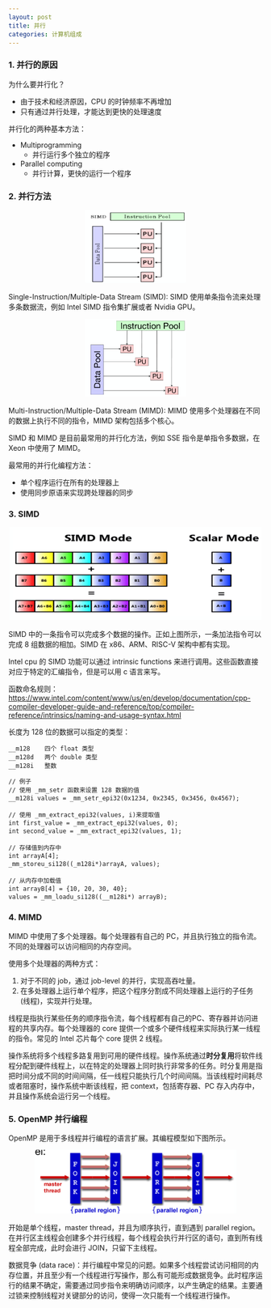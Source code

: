 ```yaml
---
layout: post
title: 并行
categories: 计算机组成
---
```


### 1. 并行的原因

为什么要并行化？
* 由于技术和经济原因，CPU 的时钟频率不再增加
* 只有通过并行处理，才能达到更快的处理速度

并行化的两种基本方法：
* Multiprogramming
    * 并行运行多个独立的程序
* Parallel computing
    * 并行计算，更快的运行一个程序

### 2. 并行方法

<div align=center>
<img 
src="/image/%E8%AE%A1%E7%AE%97%E6%9C%BA%E7%BB%84%E6%88%90/%E8%AE%A1%E7%AE%97%E6%9C%BA%E7%BB%84%E6%88%90-0003-1.png" 
width = "200" />
</div>

Single-Instruction/Multiple-Data Stream (SIMD):
SIMD 使用单条指令流来处理多条数据流，例如 Intel SIMD 指令集扩展或者 Nvidia GPU。

<div align=center>
<img 
src="/image/%E8%AE%A1%E7%AE%97%E6%9C%BA%E7%BB%84%E6%88%90/%E8%AE%A1%E7%AE%97%E6%9C%BA%E7%BB%84%E6%88%90-0003-2.png" 
width = "200" />
</div>

Multi-Instruction/Multiple-Data Stream (MIMD):
MIMD 使用多个处理器在不同的数据上执行不同的指令，MIMD 架构包括多个核心。


SIMD 和 MIMD 是目前最常用的并行化方法，例如 SSE 指令是单指令多数据，在 Xeon 中使用了 MIMD。

最常用的并行化编程方法：
* 单个程序运行在所有的处理器上
* 使用同步原语来实现跨处理器的同步

### 3. SIMD

<div align=center>
<img 
src="/image/%E8%AE%A1%E7%AE%97%E6%9C%BA%E7%BB%84%E6%88%90/%E8%AE%A1%E7%AE%97%E6%9C%BA%E7%BB%84%E6%88%90-0003-3.png" 
width = "500" />
</div>

SIMD 中的一条指令可以完成多个数据的操作。正如上图所示，一条加法指令可以完成 8 组数据的相加。SIMD 在 x86、ARM、RISC-V 架构中都有实现。

Intel cpu 的 SIMD 功能可以通过 intrinsic functions 来进行调用。这些函数直接对应于特定的汇编指令，但是可以用 c 语言来写。

函数命名规则：https://www.intel.com/content/www/us/en/develop/documentation/cpp-compiler-developer-guide-and-reference/top/compiler-reference/intrinsics/naming-and-usage-syntax.html

长度为 128 位的数据可以指定的类型：
~~~
__m128    四个 float 类型
__m128d   两个 double 类型
__m128i   整数
~~~

~~~
// 例子
// 使用 _mm_setr 函数来设置 128 数据的值
__m128i values = _mm_setr_epi32(0x1234, 0x2345, 0x3456, 0x4567);

// 使用 _mm_extract_epi32(values, i)来提取值
int first_value = _mm_extract_epi32(values, 0);
int second_value = _mm_extract_epi32(values, 1);

// 存储值到内存中
int arrayA[4];
_mm_storeu_si128((_m128i*)arrayA, values);

// 从内存中加载值
int arrayB[4] = {10, 20, 30, 40};
values = _mm_loadu_si128((__m128i*) arrayB);
~~~

### 4. MIMD

MIMD 中使用了多个处理器。每个处理器有自己的 PC，并且执行独立的指令流。不同的处理器可以访问相同的内存空间。

使用多个处理器的两种方式：
1. 对于不同的 job，通过 job-level 的并行，实现高吞吐量。
2. 在多处理器上运行单个程序，把这个程序分割成不同处理器上运行的子任务 (线程)，实现并行处理。

线程是指执行某些任务的顺序指令流，每个线程都有自己的PC、寄存器并访问进程的共享内存。每个处理器的 core 提供一个或多个硬件线程来实际执行某一线程的指令。常见的 Intel 芯片每个 core 提供 2 线程。

操作系统将多个线程多路复用到可用的硬件线程。操作系统通过**时分复用**将软件线程分配到硬件线程上，以在特定的处理器上同时执行非常多的任务。时分复用是指把时间分成不同的时间间隔，任一线程只能执行几个时间间隔。当该线程时间耗尽或者阻塞时，操作系统中断该线程，把 context，包括寄存器、PC 存入内存中，并且操作系统会运行另一个线程。

### 5. OpenMP 并行编程

OpenMP 是用于多线程并行编程的语言扩展。其编程模型如下图所示。

<div align=center>
<img 
src="/image/%E8%AE%A1%E7%AE%97%E6%9C%BA%E7%BB%84%E6%88%90/%E8%AE%A1%E7%AE%97%E6%9C%BA%E7%BB%84%E6%88%90-0003-4.png" 
width = "400" />
</div>


开始是单个线程，master thread，并且为顺序执行，直到遇到 parallel region。在并行区主线程会创建多个并行线程，每个线程会执行并行区的语句，直到所有线程全部完成，此时会进行 JOIN，只留下主线程。

数据竞争 (data race)：并行编程中常见的问题。如果多个线程尝试访问相同的内存位置，并且至少有一个线程进行写操作，那么有可能形成数据竞争。此时程序运行的结果不确定，需要通过同步指令来明确访问顺序，以产生确定的结果。主要通过锁来控制线程对关键部分的访问，使得一次只能有一个线程进行操作。
